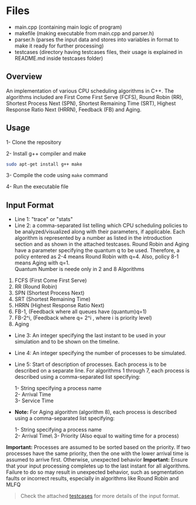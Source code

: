 # Files #
- main.cpp  (containing main logic of program)
- makefile  (making executable from main.cpp and parser.h)
- parser.h  (parses the input data and stores into variables in format to make it ready for further processing)
- testcases (directory having testcases files, their usage is explained in README.md inside testcases folder)

## Overview ##
An implementation of various CPU scheduling algorithms in C++. The algorithms included are First Come First Serve (FCFS), Round Robin (RR), Shortest Process Next (SPN), Shortest Remaining Time (SRT), Highest Response Ratio Next (HRRN), Feedback (FB) and Aging.

## Usage ##
1- Clone the repository

2- Install g++ compiler and make
```bash
sudo apt-get install g++ make
```
3- Compile the code using `make` command

4- Run the executable file

## Input Format ##
- Line 1: "trace" or "stats"
- Line 2: a comma-separated list telling which CPU scheduling policies to be analyzed/visualized along with
their parameters, if applicable. Each algorithm is represented by a number as listed in the
introduction section and as shown in the attached testcases.
Round Robin and Aging have a parameter specifying the quantum q to be used. Therefore, a policy
entered as 2-4 means Round Robin with q=4. Also, policy 8-1 means Aging with q=1. <br>
Quantum Number is neede only in 2 and 8 Algorithms
 1. FCFS (First Come First Serve)
 2. RR (Round Robin)
 3. SPN (Shortest Process Next)
 4. SRT (Shortest Remaining Time)
 5. HRRN (Highest Response Ratio Next)
 6. FB-1, (Feedback where all queues have (quantum)q=1)
 7. FB-2^i, (Feedback where q= 2^i , where i is priority level)
 8. Aging
- Line 3: An integer specifying the last instant to be used in your simulation and to be shown on the timeline.
- Line 4: An integer specifying the number of processes to be simulated.
- Line 5: Start of description of processes. Each process is to be described on a separate line. For algorithms 1 through 7, each process is described using a comma-separated list specifying:

    1- String specifying a process name\
    2- Arrival Time\
    3- Service Time

- **Note:** For Aging algorithm (algorithm 8), each process is described using a comma-separated list specifying:

    1- String specifying a process name\
    2- Arrival Time\ 
    3- Priority (Also equal to waiting time for a process)

**Important:** Processes are assumed to be sorted based on the priority. If two processes have the same priority, then the one with the lower arrival time is assumed to arrive first. Otherwise, unexpected behavior
**Important:** Ensure that your input processing completes up to the last instant for all algorithms. Failure to do so may result in unexpected behavior, such as segmentation faults or incorrect results, especially in algorithms like Round Robin and MLFQ

> Check the attached [testcases](https://github.com/yousefkotp/CPU-Scheduling-Algorithms/tree/main/testcases) for more details of the input format.
